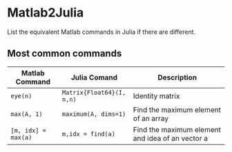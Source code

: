 # Matlab2Julia
List the equivalent Matlab commands  in Julia if there are different.


## Most common commands
| Matlab Command | Julia Comand | Description | 
| --- | --- | --- |
| `eye(n)`| `Matrix{Float64}(I, n,n)` | Identity matrix  |
| `max(A, 1)` | `maximum(A, dims=1)` | Find the maximum element of an array|
|`[m, idx] = max(a)` | `m,idx = find(a)` | Find the maximum element and idea of an vector a|

